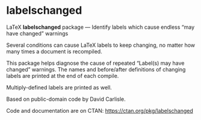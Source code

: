 # labelschanged

LaTeX **labelschanged** package — Identify labels which cause endless “may have changed” warnings

Several conditions can cause LaTeX labels to keep changing, no matter how many times a document is recompiled.

This package helps diagnose the cause of repeated “Label(s) may have changed” warnings. The names and before/after definitions of changing labels are printed at the end of each compile.

Multiply-defined labels are printed as well.

Based on public-domain code by David Carlisle.

Code and documentation are on CTAN: https://ctan.org/pkg/labelschanged
